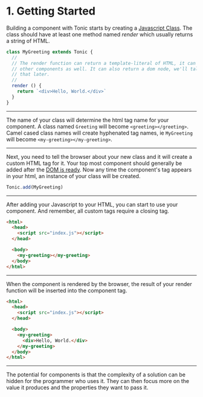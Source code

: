# 1. Getting Started

Building a component with Tonic starts by creating a [Javascript Class][0].
The class should have at least one method named *render* which usually returns
a string of HTML.

```js
class MyGreeting extends Tonic {
  //
  // The render function can return a template-literal of HTML, it can include
  // other components as well. It can also return a dom node, we'll talk about
  // that later.
  //
  render () {
    return `<div>Hello, World.</div>`
  }
}
```

---

The name of your class will determine the html tag name for your component. A
class named `Greeting` will become `<greeting></greeting>`. Camel cased class
names will create hyphenated tag names, ie `MyGreeting` will become
`<my-greeting></my-greeting>`.

---

Next, you need to tell the browser about your new class and it will create a
custom HTML tag for it. Your top most component should generally be added after
the [DOM is ready][2]. Now any time the component's tag appears in your html, an
instance of your class will be created.

```js
Tonic.add(MyGreeting)
```

---

After adding your Javascript to your HTML, you can start to use your component.
And remember, all custom tags require a closing tag.

```html
<html>
  <head>
    <script src="index.js"></script>
  </head>

  <body>
    <my-greeting></my-greeting>
  </body>
</html>
```

---

When the component is rendered by the browser, the result of your render
function will be inserted into the component tag.

```html
<html>
  <head>
    <script src="index.js"></script>
  </head>

  <body>
    <my-greeting>
      <div>Hello, World.</div>
    </my-greeting>
  </body>
</html>
```

---

The potential for components is that the complexity of a solution can be
hidden for the programmer who uses it. They can then focus more on the value
it produces and the properties they want to pass it.


[0]:https://developer.mozilla.org/en-US/docs/Web/JavaScript/Reference/Classes
[1]:https://developer.mozilla.org/en-US/docs/Web/JavaScript/Reference/Template_literals
[2]:https://caniuse.com/#search=domcontentloaded
